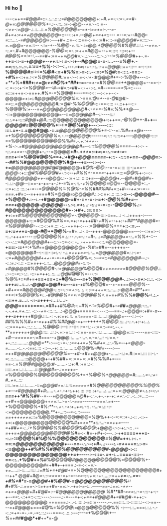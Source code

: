 ### Hi ho 👋
                                                                                                    
 ----:++==#@@#=::-.:..:.:::.:=#@@@@@@@+:+#*.+=-:-:=-.==#-@*+=:*@@@@@@%+-.:--:::..:=-:-*@@*--+=:--:: 
 =---:++-:+@@*-.:.::...::.=*%@@@@@@*=-=*+-:==+=:-.--=*-#*+=+:=+=+@@@@@@@*=::---::+=.--*@@+==+=::--- 
 =--=:*+--#@@*-=:::...:.-=#@@@@@*=:---+#+.::=--::::==-:-=-::=#+:::-=*@@@@#+=:::::--=.=*@@*=-+=:::-- 
 -::=-*+--%@@*-+.::::-.:=*@@*.+@@@@%#%@#.:::.:.--=+=.--:.=-.*#+#@@@@@@*-%@@*=:=-.:=++=#@@+--+=:::-: 
 -::=:*+--#@@%==:=-:.--==*#+:==++=*@@#=:-..::----::::-.::--:=%@@@#*++-.=-**++=-::-=-+*@@@+--++:::-: 
 =-:-:*+--#@@@=-=-:...---=*%@+.-==::::.:-.:-.=:==+%%-:-::--:..---.-+=:-***+-:-:..:-++*@@@*::++-::-- 
 =-:-:**--%@@@@#=::-:=%@#-:=+*#%%*=:-=-::.--:=:*=%*@#:=-::::.-==::-+#%**+-::+*=.:-:+%@@@@#::==-:--: 
 =-:-:+*-:#@@@#+=-:-%@@*+---::-+**+*%**+*###*+:*+=*@*:++#@%*+*##+-=**=-=*+-=#%@@==++*@@@@+--==-:--: 
 =-:-:+*-:=%@@@=--:*#-=#*=::=*##+-:-+-:-:..=#--===-=*=%*=::----=:::=++=-:-==++.#%=-=%@@@+---==-:-:: 
 --:-:++--:-@@@@*=+:***=::#@@@@@@@@%=::-===:@=*+--=-@#@#:-==::.=@@@@@@@@@#::=*@#-%*%@@@*-::-==-:::: 
 --.::++--::-%@@@%:*+---=+@@@@@@@@@@#-:-++=-%#=:*%%++*@*----::+@@@@@@@@@@@=--::=@*@@@@#--::----:::: 
 -:.:.=+-::::#@@+@#.::::*@@@@@@@@@@@@*+-:+*+==.-@%@++-#+**+--*@@@@#=*@@@@@%+:-::=@@%#@+---:----:::: 
 ::::.=+-::.=@@#@@.-::.=***@@@@@@@@@%+=-::--*=:.%*#=++@+----=+%@@@@@@@@@%***=.-.--@@@@@:------=:-:: 
 -::::=+---:@@@*@*-:::-==%@@@@@@@@@@@%%#=.-.*+::+++--+%-:-.=#@@@@@@@@@@@@@#=--::::%@@@@%====--+:-:- 
 --::.=+==--@@@*+*-.:-*-=@@@@**+*#*-.+*++=:-+=:=-:.:-=+-=-===+*-:=%@@*#*@@%==*+.:+#@+@@@=====-+:::- 
 -::::=+==--@@@=:*---##*%%*#@@@@@@@@%#@*+*--+=---::--:--+=***@@@@@@@@@#*@#@@@@@+*#@%-@@*:--=-=+:::: 
 :::-:+*==--@@@-:+:::@#%@@@@#+-::-:--+#%%+-====-*++=-=:::=*@@%*+-:--:-*#@@@@@@@++-*=@@@:.:--:=+:.:: 
 :::::+*=---@@@@*+.--@#=#@@#=--:.:.:-*@@*--::==-+-+=-+-.:+-=%*=-:::.-+*%@@@@=@@=--@@@@+:..--:=+:.:: 
 :::.:+*-=--=@@@@%:::%@%-=%%###%##*+=::+#*---++:=-=--===.+*#=::--=+*+===#%=*@@@=:@@@@#.:.:-::=+:.:: 
 :::.:**-=--:-@@@@#--+%@@@+.:--:.-+#@@@@@-=#+-::+-=-:-=*+:-@@%%#+=--===+*@@@@@*-@@@@@--:.:-:.=+:..: 
 -::.:*+-=-::--@@@@%.:-#@@@@@@@@@@@@@#+-:+#+..:=*:==:-+***+:=+*#%@@@@@@@@@@@+-:@@@@@*-::::-::==...: 
 -:..:++=+-:----@@@@@+-::=#@@@%*#%*==.=*+:-=+++##-+#*%*+*--++:-+*##**#@@@#=-=%@@@@@-*--:::-::+=.::: 
 -:..-++=+-:---:=@@@@%+++**+::-:=.--=+*:=++*+=-@@-#@+*@@%**-=#+...:-.::--+++-@@@@@@==---:--::+=:--: 
 -:..-+++=----:::@@@@@%=.:.:--.-.=-.:-+#*-...:=#@@@@+=-:..=%%+-::---:--:.::=#@@@@@#+--:::--::*=-:-: 
 -...-+++=---:::.=@@@@@@=-**+==:-:=**+=:+%#==@@@@@@@@@=-*%#:=##*=--=+++=--=@@@@@@#--:-::::-::*=:.-: 
 -.:.=+++==-:::...=@@@@@@#=:.:-:=--:=+#@@@@@#+++-=-=-=+*@@@@%*=:.:--==::=#@@@@@@#--.:--:.:=.:*-:.:: 
 -:::+*=++-:.::....*@@*@@@#=-:::::-+#@@@@#%@@@@#-::=@@@@@*%@@@#*++======#@@@@%@@.:..:--::-=::*-:.:. 
 -::-+*=++:..::....:@@#*@@%*=---::-*%@%+::+#+=**+==+*==*+::+#@%*=---=+*%@@@@*@@#-..::--:-=+:-*::.:. 
 -::-=*++=:..::..:.-@@@=*@@#+=---=**+-+#%@@@#=--+-=+==*@@@%*--+#*+===*#@@@@*#@@-:.::--::-=+:-*:..:. 
 -::-=+++=::..:....:-@@#=*#**+=-=+=:+%@@@%+:..-#@@@%+++:+@@@@%+.=*+=+#%%%#**@@%-:.:.--:::++.=*...:. 
 -::-=+++-:...::...:-@@@*+++++===-.=**##*++*#%@#:-:+#%*+::=%@@#+-=***##***+@@@:-::..--.-.++.=+.:::. 
 -::--+*=-:::.::....:-@@@+=====--:---::---==-.:+@@@=:+#*=-**=--++-=++**+++#@@*.:::..-: -.*+:=+:.::. 
 =::===*=-:::.:.....::*@@@=----:.:--:-*##%%%%#*+=-=+++#%%##@@*-=*+--+++++%@@@.:::..:-:.-.*+:-+:..:. 
 -::===+=-.::.:.:......%@@@::--:::--::-::-=-:.:--:=*=::-==:.--.-**==+++=+@@@::::. .::.:-.*+:-=:..:: 
 -::==-==-.::.:........:@@@*=::::-----==-:::::-+***#*--======-:=#*===--+@@@::......-:..-.*=:-=:..:: 
 -::==.-+-.::.:........:.@@@=**-:---::-=-:.:==++=+*%%#*+=..::.-*%*=--+=@@@-=.......-:..-.*-:==:.::: 
 -::--.-+:.::.:.......::.@@@%-*##=----:---=++#@@@@@@@@@@@%*=--+#*-+#++@@@*+-......:-:.:=.#::==:.::: 
 :::-:.-=:.::.:.......:::@@@@+-+#%##+=::==+=:.=#%%%#+=---==-:.=*%@@#*@@@@:#-.......-:.:+:#.:+=:.:-: 
 :::::.==:..:.:.......:::*@@@#=-.:==++=-=*%@@@@@%@@@@@@@@@%+=+%@@%+*@@@@@=#:.....:.=-.:+-#..+=..::: 
 ::::.:==.:.:.:.......-::=@@@#+=:.:::::=====+#%@@@@@@@@@@%%@@%+=--=#@@@@#+#:.....-.+-.-+-*:.++:.::: 
 :-::.:+-.....:....:=+=:*@@@@**+-.:.:--:.-===++*****#%%#**#*--=---+@@@@@*=@#+-::.-.+-.-+-+:.++:.-:: 
 .-:..:*=...::---=+#++@@@@@@++*+=::..:-=-:.-===-------===:.=*+---+%@@@@@%+#%*:**--.+-.-+:+..+=::-:: 
 .-:..:*=:.::-:--:+@@@@@@@@@*.**+-..:::--=-::::-----==++++++=:::=*%@@@@@@@@@@@=%@%++-:-=:=::+-.:-:: 
 .-::--+=:+@@@@@@@@@@@@@%#+=*+=**+::::..:-==++=----=+*##*+=-:..:+%@@@@%%@@@@%@@@*:+@@@*-:-:-+:.:-:: 
 .--=++=+@@@@@@@@@@@@%#*=-:-:#=-+#+-:---..:-+**+====+++=--:.:-:=@@@%#%@%%@@@@@@@@@@@*=%@#*=++:.:-:. 
 -==:=*@@@@@@@@@@@+---==--:.:-*-:+#*-..:----:.-=+*+++=:.:-=--:=@@@*++#%#%%#@@%@@@@@@@@@#-@@@@*-:-:: 
 @@@@@@@@@@@@@@++=+-----:--:::=*-.=*+-:...::===-::::--==-::..+%@#++*%***#%@@@@@#@@@@@@@@@@%=@@@@%+- 
 @@@@@@@@@#=+*##+-+*===.:-=-:-:+*=:-+=.....::-::....:::::..:=#%+=+#@*#+=+%@@@@@@@@@@@@@@@@@@#+--++* 
 @@#+#@*=-::-====-=*+-=*--==-:-:+*=:-+-....:-=++*****+=-:..=**=-+#%+#*=-=@@@#+#%@@#-=@@@@@@@@@@@%:: 
 #**+#%-.:.===-:-::=*+=+#=-==::-.-+=:-=-::..-----==-.:==:.-++--=*+=***+*@@@*+#+#@#=:--*#@@@@@@@@@@@ 
 %#**##-===:.:-=-:::-+-:-+--==:.-::+=::-:::::----:-----.:-=---=+-:+==+#@@@#+=##@#-=++::-*@@@@@@@@@@ 
 ++====.:-..-:.::::.:-=:::=-----.--.==::::..::-:::::::.:--::-==----=+#@@@+===#@%=*%@@@*:=@@@@@@@@%% 
 -:---:.:..===:.:.:.-.--:.:=+=-=-.-=.-=:.::.:---===-:..::.:---:---=+%@@@:+--*%*=+##**#@@*+#**++*=-@ 
                                                                                                    
<!--
**dawidrylko/dawidrylko** is a ✨ _special_ ✨ repository because its `README.md` (this file) appears on your GitHub profile.

Here are some ideas to get you started:

- 🔭 I’m currently working on ...
- 🌱 I’m currently learning ...
- 👯 I’m looking to collaborate on ...
- 🤔 I’m looking for help with ...
- 💬 Ask me about ...
- 📫 How to reach me: ...
- 😄 Pronouns: ...
- ⚡ Fun fact: ...
-->
